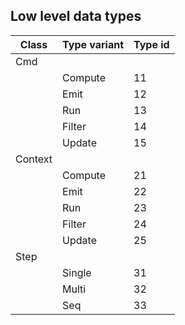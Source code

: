 ## Low level data types

| Class   | Type variant | Type id |
| ------- | ------------ | ------- |
| Cmd     |              |         |
|         | Compute      | 11      |
|         | Emit         | 12      |
|         | Run          | 13      |
|         | Filter       | 14      |
|         | Update       | 15      |
| Context |              |         |
|         | Compute      | 21      |
|         | Emit         | 22      |
|         | Run          | 23      |
|         | Filter       | 24      |
|         | Update       | 25      |
| Step    |              |         |
|         | Single       | 31      |
|         | Multi        | 32      |
|         | Seq          | 33      |

